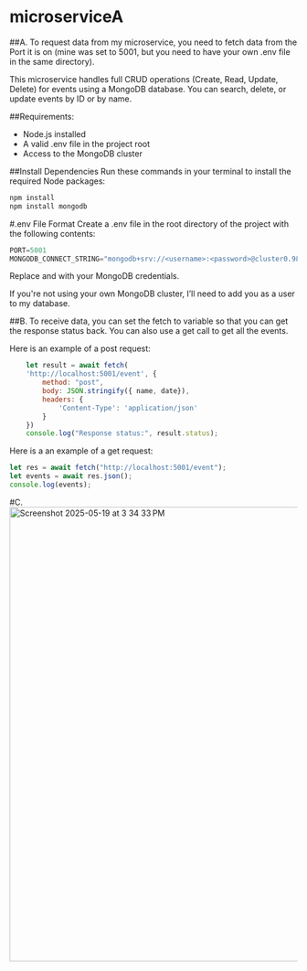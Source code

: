 # microserviceA
##A. 
To request data from my microservice, you need to fetch data from the Port it is on (mine was set to 5001, but you need to have your own .env file in the same directory). 

This microservice handles full CRUD operations (Create, Read, Update, Delete) for events using a MongoDB database. You can search, delete, or update events by ID or by name.

##Requirements:
- Node.js installed
- A valid .env file in the project root
- Access to the MongoDB cluster

##Install Dependencies
Run these commands in your terminal to install the required Node packages:

```javascript
npm install
npm install mongodb
```


#.env File Format
Create a .env file in the root directory of the project with the following contents:

```javascript
PORT=5001
MONGODB_CONNECT_STRING="mongodb+srv://<username>:<password>@cluster0.9878mlj.mongodb.net/?retryWrites=true&w=majority&appName=Cluster0"
```

Replace <username> and <password> with your MongoDB credentials.

If you're not using your own MongoDB cluster, I’ll need to add you as a user to my database.




##B. 
To receive data, you can set the fetch to variable so that you can get the response status back. You can also use a get call to get all the events.

Here is an example of a post request: 
```javascript
    let result = await fetch(
    'http://localhost:5001/event', {
        method: "post",
        body: JSON.stringify({ name, date}),
        headers: {
            'Content-Type': 'application/json'
        }
    })
    console.log("Response status:", result.status);
```

Here is a an example of a get request:
```javascript
let res = await fetch("http://localhost:5001/event");
let events = await res.json();
console.log(events);
```

#C. 
<img width="795" alt="Screenshot 2025-05-19 at 3 34 33 PM" src="https://github.com/user-attachments/assets/84c55e17-16ca-4f6d-9bee-6fd13fa51c82" />

